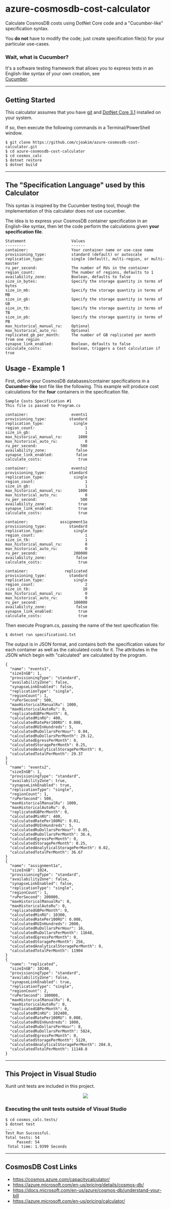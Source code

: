 # azure-cosmosdb-cost-calculator

Calculate CosmosDB costs using DotNet Core code and a "Cucumber-like" specification syntax.

You **do not** have to modify the code; just create specification file(s)
for your particular use-cases.

### Wait, what is Cucumber?

It's a software testing framework that allows you to express tests
in an English-like syntax of your own creation, see  
[Cucumber](https://en.wikipedia.org/wiki/Cucumber_(software)).

---

## Getting Started

This calculator assumes that you have [git](https://git-scm.com/) and 
[DotNet Core 3.1](https://dotnet.microsoft.com/download/dotnet-core) 
installed on your system.

If so, then execute the following commands in a Terminal/PowerShell window.

```
$ git clone https://github.com/cjoakim/azure-cosmosdb-cost-calculator.git
$ cd azure-cosmosdb-cost-calculator 
$ cd cosmos_calc
$ dotnet restore
$ dotnet build
```

---

## The "Specification Language" used by this Calculator

This syntax is inspired by the Cucumber testing tool, though the
implementation of this calculator does not use cucumber.

The idea is to express your CosmosDB container specification in an English-like
syntax, then let the code perform the calculations given **your specification file**.

```
Statement                    Values
---------                    ------
container:                   Your container name or use-case name
provisioning_type:           standard (default) or autoscale
replication_type:            single (default), multi-region, or multi-master
ru_per_second:               The number of RUs in the container
region_count:                The number of regions, defaults to 1
availability_zone:           Boolean, defaults to false
size_in_bytes:               Specify the storage quantity in terms of bytes
size_in_mb:                  Specify the storage quantity in terms of MB
size_in_gb:                  Specify the storage quantity in terms of GB
size_in_tb:                  Specify the storage quantity in terms of TB
size_in_pb:                  Specify the storage quantity in terms of PB
max_historical_manual_ru:    Optional
max_historical_auto_ru:      Optional
replicated_gb_per_month:     The number of GB replicated per month from one region
synapse_link_enabled:        Boolean, defaults to false
calculate_costs:             boolean, triggers a Cost calculation if true
```


## Usage - Example 1

First, define your CosmosDB databases/container specifications in a **Cucumber-like** 
text file like the following.  This example will produce cost calculations for
the **four** containers in the specification file.

```
Sample Costs Specification #1
This file is passed to Program.cs

container:                   events1
provisioning_type:          standard
replication_type:             single
region_count:                      1
size_in_gb:                        1
max_historical_manual_ru:       1000
max_historical_auto_ru:            0
ru_per_second:                   500
availability_zone:             false
synapse_link_enabled:          false
calculate_costs:                true

container:                   events2
provisioning_type:          standard
replication_type:             single
region_count:                      1
size_in_gb:                        1
max_historical_manual_ru:       1000
max_historical_auto_ru:            0
ru_per_second:                   500
availability_zone:              true
synapse_link_enabled:           true
calculate_costs:                true

container:              assignment1a
provisioning_type:          standard
replication_type:             single
region_count:                      1
size_in_tb:                        1
max_historical_manual_ru:          0
max_historical_auto_ru:            0
ru_per_second:                200000
availability_zone:             false
calculate_costs:                true

container:                replicated
provisioning_type:          standard
replication_type:             single
region_count:                      2
size_in_tb:                       10
max_historical_manual_ru:          0
max_historical_auto_ru:            0
ru_per_second:                100000
availability_zone:             false
synapse_link_enabled:           true
calculate_costs:                true
```

Then execute Program.cs, passing the name of the text specification file:

```
$ dotnet run specification1.txt
```

The output is in JSON format, and contains both the specification values
for each container as well as the calculated costs for it.  The attributes
in the JSON which begin with "calculated" are calculated by the program.

```
{
  "name": "events1",
  "sizeInGB": 1,
  "provisioningType": "standard",
  "availabilityZone": false,
  "synapseLinkEnabled": false,
  "replicationType": "single",
  "regionCount": 1,
  "ruPerSecond": 500,
  "maxHistoricalManualRu": 1000,
  "maxHistoricalAutoRu": 0,
  "replicatedGBPerMonth": 0,
  "calculatedMinRU": 400,
  "calculatedRatePer100RU": 0.008,
  "calculatedRUInHundreds": 5,
  "calculatedRuDollarsPerHour": 0.04,
  "calculatedRuDollarsPerMonth": 29.12,
  "calculatedEgressPerMonth": 0,
  "calculatedStoragePerMonth": 0.25,
  "calculatedAnalyticalStoragePerMonth": 0,
  "calculatedTotalPerMonth": 29.37
}
{
  "name": "events2",
  "sizeInGB": 1,
  "provisioningType": "standard",
  "availabilityZone": true,
  "synapseLinkEnabled": true,
  "replicationType": "single",
  "regionCount": 1,
  "ruPerSecond": 500,
  "maxHistoricalManualRu": 1000,
  "maxHistoricalAutoRu": 0,
  "replicatedGBPerMonth": 0,
  "calculatedMinRU": 400,
  "calculatedRatePer100RU": 0.01,
  "calculatedRUInHundreds": 5,
  "calculatedRuDollarsPerHour": 0.05,
  "calculatedRuDollarsPerMonth": 36.4,
  "calculatedEgressPerMonth": 0,
  "calculatedStoragePerMonth": 0.25,
  "calculatedAnalyticalStoragePerMonth": 0.02,
  "calculatedTotalPerMonth": 36.67
}
{
  "name": "assignment1a",
  "sizeInGB": 1024,
  "provisioningType": "standard",
  "availabilityZone": false,
  "synapseLinkEnabled": false,
  "replicationType": "single",
  "regionCount": 1,
  "ruPerSecond": 200000,
  "maxHistoricalManualRu": 0,
  "maxHistoricalAutoRu": 0,
  "replicatedGBPerMonth": 0,
  "calculatedMinRU": 10300,
  "calculatedRatePer100RU": 0.008,
  "calculatedRUInHundreds": 2000,
  "calculatedRuDollarsPerHour": 16,
  "calculatedRuDollarsPerMonth": 11648,
  "calculatedEgressPerMonth": 0,
  "calculatedStoragePerMonth": 256,
  "calculatedAnalyticalStoragePerMonth": 0,
  "calculatedTotalPerMonth": 11904
}
{
  "name": "replicated",
  "sizeInGB": 10240,
  "provisioningType": "standard",
  "availabilityZone": false,
  "synapseLinkEnabled": true,
  "replicationType": "single",
  "regionCount": 2,
  "ruPerSecond": 100000,
  "maxHistoricalManualRu": 0,
  "maxHistoricalAutoRu": 0,
  "replicatedGBPerMonth": 0,
  "calculatedMinRU": 102400,
  "calculatedRatePer100RU": 0.008,
  "calculatedRUInHundreds": 1000,
  "calculatedRuDollarsPerHour": 8,
  "calculatedRuDollarsPerMonth": 5824,
  "calculatedEgressPerMonth": 0,
  "calculatedStoragePerMonth": 5120,
  "calculatedAnalyticalStoragePerMonth": 204.8,
  "calculatedTotalPerMonth": 11148.8
}
```

---

## This Project in Visual Studio

Xunit unit tests are included in this project.

<p align="center" width="95%">
  <img src="img/cosmos-calculator-in-visual-studio.png">
</p>

### Executing the unit tests outside of Visual Studio

```
$ cd cosmos_calc.tests/
$ dotnet test
...
Test Run Successful.
Total tests: 54
     Passed: 54
 Total time: 1.9399 Seconds
```

---

## CosmosDB Cost Links

- https://cosmos.azure.com/capacitycalculator/
- https://azure.microsoft.com/en-us/pricing/details/cosmos-db/
- https://docs.microsoft.com/en-us/azure/cosmos-db/understand-your-bill
- https://azure.microsoft.com/en-us/pricing/calculator/
